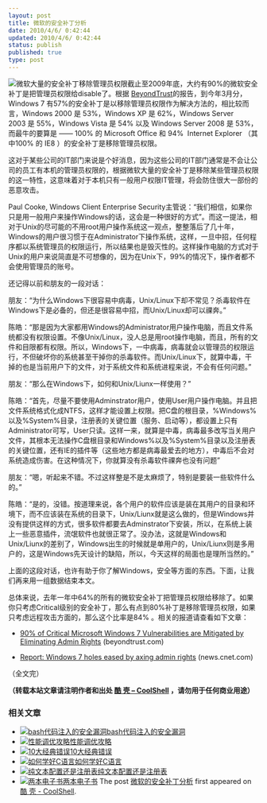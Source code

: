 ```yaml
---
layout: post
title: 微软的安全补丁分析
date: 2010/4/6/ 0:42:44
updated: 2010/4/6/ 0:42:44
status: publish
published: true
type: post
---
```


![](https://coolshell.cn/wp-content/uploads/2010/04/mshole.jpg "微软大量的安全补丁移除管理员权限")截止至2009年底，大约有90%的微软安全补丁是把管理员权限给disable了。根据 [BeyondTrust](http://www.beyondtrust.com/)的报告，到今年3月分，Windows 7 有57%的安全补丁是以移除管理员权限作为解决方法的，相比较而言，Windows 2000 是 53%，Windows XP 是 62%，Windows Server 2003 是 55%，Windows Vista 是 54% 以及 Windows Server 2008 是 53%，而最牛的要算是 —— 100% 的 Microsoft Office 和 94%  Internet Explorer （其中100% 的 IE8 ）的安全补丁是移除管理员权限。


这对于某些公司的IT部门来说是个好消息，因为这些公司的IT部门通常是不会让公司的员工有本机的管理员权限的，根据微软大量的安全补丁是移除某些管理员权限的这一特性，这意味着对于本机只有一般用户权限IT管理，将会防住很大一部份的恶意攻击。


Paul Cooke, Windows Client Enterprise Security主管说：“我们相信，如果你只是用一般用户来操作Windows的话，这会是一种很好的方式”。而这一提法，相对于Unix的尽可能的不用root用户操作系统这一观点，整整落后了几十年，Windows的用户很习惯于在Administrator下操作系统，这样，一旦中招，任何程序都以系统管理员的权限运行，所以结果也是毁灭性的。这样操作电脑的方式对于Unix的用户来说简直是不可想像的，因为在Unix下，99%的情况下，操作者都不会使用管理员的账号。


还记得以前和朋友的一段对话：



朋友：“为什么Windows下很容易中病毒，Unix/Linux下却不常见？杀毒软件在Windows下是必备的，但还是很容易中招，而Unix/Linux却可以祼奔。”


陈皓：“那是因为大家都用Windows的Administrator用户操作电脑，而且文件系统都没有权限设置。不像Unix/Linux，没人总是用root操作电脑，而且，所有的文件和目限都有权限。所以，Windows下，一中病毒，病毒就会以管理员的权限运行，不但破坏你的系统甚至干掉你的杀毒软件。而Unix/Linux下，就算中毒，干掉的也是当前用户下的文件，对于系统文件和系统进程来说，不会有任何问题。”


朋友：“那么在Windows下，如何和Unix/Liunx一样使用？”


陈皓：“首先，尽量不要使用Adminstrator用户，使用User用户操作电脑。并且把文件系统格式化成NTFS，这样才能设置上权限。把C盘的根目录，%Windows%以及%System%目录，注册表的关键位置（服务、启动等），都设置上只有Administrator可写，User只读。这样一来，就算是中毒，病毒最多改写当关用户文件，其根本无法操作C盘根目录和Windows%以及%System%目录以及注册表的关键位置，还有IE的插件等（这些地方都是病毒最爱去的地方），中毒后不会对系统造成伤害。在这种情况下，你就算没有杀毒软件祼奔也没有问题”


朋友：“嗯，听起来不错。不过这样整是不是太麻烦了，特别是要装一些软件什么的。”


陈皓：“是的，没错。按道理来说，各个用户的软件应该是装在其用户的目录和环境下，而不应该装在系统的目录下，Unix/Liunx就是这么做的，但是Windows并没有提供这样的方式，很多软件都要去Adminstrator下安装，所以，在系统上装上一些恶意插件，流氓软件也就很正常了。没办法，这就是Windows和Unix/Liunx的差别了，Windows出生的时候就是单用户的，Unix/Liunx则是多用户的，这是Windows先天设计的缺陷，所以，今天这样的局面也是理所当然的。”


上面的这段对话，也许有助于你了解Windows，安全等方面的东西。下面，让我们再来用一组数据结束本文。


总体来说，去年一年中64%的所有的微软安全补丁把管理员权限给移除了。如果你只考虑Critical级别的安全补丁，那么有点到80%补丁是移除管理员权限，如果只考虑远程攻击方面的，那么这个比率是84% 。相关的报道请查看如下文章：


- [90% of Critical Microsoft Windows 7 Vulnerabilities are Mitigated by Eliminating Admin Rights](http://www.beyondtrust.com/downloads/whitepapers/documents/wp039_BeyondTrust_2009_Microsoft_Vulnerability_Analysis.pdf) (beyondtrust.com)

- [Report: Windows 7 holes eased by axing admin rights](http://news.cnet.com/8301-27080_3-20001359-245.html) (news.cnet.com)

（全文完）



**（转载本站文章请注明作者和出处 [酷 壳 – CoolShell](https://coolshell.cn/) ，请勿用于任何商业用途）**



### 相关文章

* [![bash代码注入的安全漏洞](https://coolshell.cn/wp-content/uploads/2014/09/bashbug-150x150.jpg)](https://coolshell.cn/articles/11973.html)[bash代码注入的安全漏洞](https://coolshell.cn/articles/11973.html)
* [![性能调优攻略](https://coolshell.cn/wp-content/uploads/2012/06/f1-150x150.jpg)](https://coolshell.cn/articles/7490.html)[性能调优攻略](https://coolshell.cn/articles/7490.html)
* [![10大经典错误](https://coolshell.cn/wp-content/plugins/wordpress-23-related-posts-plugin/static/thumbs/5.jpg)](https://coolshell.cn/articles/5107.html)[10大经典错误](https://coolshell.cn/articles/5107.html)
* [![如何学好C语言](https://coolshell.cn/wp-content/plugins/wordpress-23-related-posts-plugin/static/thumbs/25.jpg)](https://coolshell.cn/articles/4102.html)[如何学好C语言](https://coolshell.cn/articles/4102.html)
* [![纯文本配置还是注册表](https://coolshell.cn/wp-content/plugins/wordpress-23-related-posts-plugin/static/thumbs/7.jpg)](https://coolshell.cn/articles/4077.html)[纯文本配置还是注册表](https://coolshell.cn/articles/4077.html)
* [![两本电子书](https://coolshell.cn/wp-content/uploads/2010/11/Learn-Python-The-Hard-Way-150x150.jpg)](https://coolshell.cn/articles/3270.html)[两本电子书](https://coolshell.cn/articles/3270.html)
The post [微软的安全补丁分析](https://coolshell.cn/articles/2305.html) first appeared on [酷 壳 - CoolShell](https://coolshell.cn).